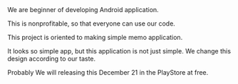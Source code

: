 <LILME Memo>
We are beginner of  developing Android application.

This is nonprofitable, so that everyone can use our code.

This project is oriented to making simple memo application.

It looks so simple app, but this application is not just simple. We change this design according to our taste.

Probably We will releasing this December 21 in the PlayStore at free.
